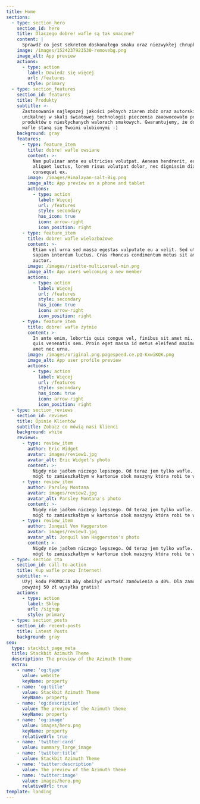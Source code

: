 ```yaml
---
title: Home
sections:
  - type: section_hero
    section_id: hero
    title: Dlaczego dobre! wafle są tak smaczne?
    content: |
      Sprawdź co jest sekretem doskonałego smaku oraz niezwykłej chrupkości!
    image: /images/1524237923530-removebg.png
    image_alt: App preview
    actions:
      - type: action
        label: Dowiedz się więcej
        url: /features
        style: primary
  - type: section_features
    section_id: features
    title: Produkty
    subtitle: >-
      Zastosowanie najlepszej jakości pełnych ziaren zbóż oraz autorskiej i
      unikalnej w skali światowej technologii pieczenia zaaowocowało powstaniem
      produktów o niesłychanych walorach smakowych. Gwarantujemy, że dobre!
      wafle staną się Twoimi ulubionymi :)
    background: gray
    features:
      - type: feature_item
        title: dobre! wafle owsiane
        content: >-
          Nam pulvinar ante eu ultricies volutpat. Aenean hendrerit, eros sed
          aliquet luctus, lorem risus volutpat dolor, nec dignissim diam neque
          consequat ex.
        image: /images/Himalayan-salt-Big.png
        image_alt: App preview on a phone and tablet
        actions:
          - type: action
            label: Więcej
            url: /features
            style: secondary
            has_icon: true
            icon: arrow-right
            icon_position: right
      - type: feature_item
        title: dobre! wafle wielozbożowe
        content: >-
          Etiam vel urna sed massa egestas vulputate eu a velit. Sed ut nisl nec
          sapien interdum luctus. Cras rhoncus condimentum metus sit amet
          auctor.
        image: /images/risette-multicereal-min.png
        image_alt: App users welcoming a new member
        actions:
          - type: action
            label: Więcej
            url: /features
            style: secondary
            has_icon: true
            icon: arrow-right
            icon_position: right
      - type: feature_item
        title: dobre! wafle żytnie
        content: >-
          In ante enim, lobortis quis congue vel, finibus sit amet mi. Aenean
          quis venenatis sem. Proin eget massa id metus eleifend maximus sit
          amet nec urna.
        image: /images/original.png.pagespeed.ce.pQ-KxwiKQK.png
        image_alt: App user profile preview
        actions:
          - type: action
            label: Więcej
            url: /features
            style: secondary
            has_icon: true
            icon: arrow-right
            icon_position: right
  - type: section_reviews
    section_id: reviews
    title: Opinie Klientów
    subtitle: Zobacz co mówią nasi klienci
    background: white
    reviews:
      - type: review_item
        author: Eric Widget
        avatar: images/review1.jpg
        avatar_alt: Eric Widget's photo
        content: >-
          Nigdy nie jadłem niczego lepszego. Od teraz jem tylko wafle. Gdybym
          mógł to zamieszkałbym w kartonie obok maszyny która robi te wafle.
      - type: review_item
        author: Parsley Montana
        avatar: images/review2.jpg
        avatar_alt: Parsley Montana's photo
        content: >-
          Nigdy nie jadłem niczego lepszego. Od teraz jem tylko wafle. Gdybym
          mógł to zamieszkałbym w kartonie obok maszyny która robi te wafle.
      - type: review_item
        author: Jonquil Von Haggerston
        avatar: images/review3.jpg
        avatar_alt: Jonquil Von Haggerston's photo
        content: >-
          Nigdy nie jadłem niczego lepszego. Od teraz jem tylko wafle. Gdybym
          mógł to zamieszkałbym w kartonie obok maszyny która robi te wafle.
  - type: section_cta
    section_id: call-to-action
    title: Kup wafle przez Internet!
    subtitle: >-
      Użyj kodu PROMOCJA aby obniżyć wartość zamówienia o 40%. Dla zamówień
      powyżej 50 zł wysyłka gratis!
    actions:
      - type: action
        label: Sklep
        url: /signup
        style: primary
  - type: section_posts
    section_id: recent-posts
    title: Latest Posts
    background: gray
seo:
  type: stackbit_page_meta
  title: Stackbit Azimuth Theme
  description: The preview of the Azimuth theme
  extra:
    - name: 'og:type'
      value: website
      keyName: property
    - name: 'og:title'
      value: Stackbit Azimuth Theme
      keyName: property
    - name: 'og:description'
      value: The preview of the Azimuth theme
      keyName: property
    - name: 'og:image'
      value: images/hero.png
      keyName: property
      relativeUrl: true
    - name: 'twitter:card'
      value: summary_large_image
    - name: 'twitter:title'
      value: Stackbit Azimuth Theme
    - name: 'twitter:description'
      value: The preview of the Azimuth theme
    - name: 'twitter:image'
      value: images/hero.png
      relativeUrl: true
template: landing
---
```

